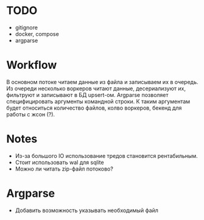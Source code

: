 # TODO
- gitignore
- docker, compose
- argparse

# Workflow
В основном потоке читаем данные из файла и записываем их в очередь. Из очереди несколько воркеров читают данные,
десериализуют их, фильтруют и записывают в БД upsert-ом. Argparse позволяет специфицировать аргументы командной строки.
К таким аргументам будет относиться количество файлов, колво воркеров, бекенд для работы с жсон (?).

# Notes
- Из-за большого IO использование тредов становится рентабильным.
- Стоит использовать wal для sqlite
- Можно ли читать zip-файл потоково?

# Argparse 
- Добавить возможность указывать необходимый файл